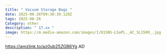 ```yaml
---
title: " Vacuum Storage Bags "
date: 2025-06-26T09:30:39.128Z
tags: 2025-06-26
Category: other
description: " 17.xx "
image: https://m.media-amazon.com/images/I/81SNS-LSaPL._AC_SL1500_.jpg
---
```

https://amzlink.to/az0ub25ZGB6Yg
AD